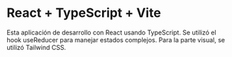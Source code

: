 # React + TypeScript + Vite

Esta aplicación de desarrollo con React usando TypeScript. Se utilizó el hook useReducer para manejar estados complejos. Para la parte visual, se utilizó Tailwind CSS.
